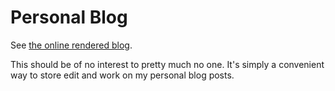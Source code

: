 Personal Blog
=============

See [the online rendered blog](https://gbury.eu/blog).

This should be of no interest to pretty much no one. It's simply a convenient
way to store edit and work on my personal blog posts.
